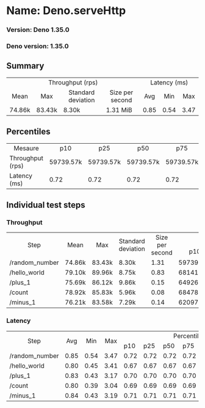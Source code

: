 # Name: Deno.serveHttp 
  
  ### Version: Deno 1.35.0
  ### Deno version: 1.35.0

## Summary
<table>
<tr>
    <td align="center" colspan="4">Throughput (rps)</td>
    <td align="center" colspan="3">Latency (ms)</td>
</tr>
<tr>
    <td align="center">Mean</td>
    <td align="center">Max</td>
    <td align="center">Standard deviation</td>
    <td align="center">Size per second</td>
    <td align="center">Avg</td>
    <td align="center">Min</td>
    <td align="center">Max</td>
</tr>
<tr>
    <td>74.86k</td>
    <td>83.43k</td>
    <td>8.30k</td>
    <td>1.31 MiB</td>
    <td>0.85</td>
    <td>0.54</td>
    <td>3.47</td>
</tr>
</table>

## Percentiles

<table>
<tr>
  <td align="center">Mesaure</td>
  <td align="center">p10</td>
  <td align="center">p25</td>
  <td align="center">p50</td>
  <td align="center">p75</td>
  <td align="center">p90</td>
  <td align="center">p95</td>
  <td align="center">p99</td>
</tr>
<tr>
  <td>Throughput (rps)</td>
  <td>59739.57k</td>
  <td>59739.57k</td>
  <td>59739.57k</td>
  <td>59739.57k</td>
  <td>81234.93k</td>
  <td>83433.95k</td>
  <td>83433.95k</td>
</tr>
<tr>
  <td>Latency (ms)</td>
  <td>0.72</td>
  <td>0.72</td>
  <td>0.72</td>
  <td>0.72</td>
  <td>1.04</td>
  <td>1.23</td>
  <td>1.88</td>
</tr>
</table>

## Individual test steps

### Throughput

<table>
<tr>
  <td align="center" rowspan="2">Step</td>
  <td align="center" rowspan="2">Mean</td>
  <td align="center" rowspan="2">Max</td>
  <td align="center" rowspan="2">Standard deviation</td>
  <td align="center" rowspan="2">Size per second</td>
  <td align="center" colspan="7">Percentiles</td>
</tr>
<tr>
  <!-- still Step -->
  <!-- still Mean -->
  <!-- still Max -->
  <!-- still Standard deviation -->
  <!-- still Size per second -->
  <td align="center">p10</td>
  <td align="center">p25</td>
  <td align="center">p50</td>
  <td align="center">p75</td>
  <td align="center">p90</td>
  <td align="center">p95</td>
  <td align="center">p99</td>
</tr>
<tr>
  <td>/random_number</td>
  <td>74.86k</td>
  <td>83.43k</td>
  <td>8.30k</td>
  <td>1.31</td>
  <td>59739.57k</td>
  <td>59739.57k</td>
  <td>59739.57k</td>
  <td>59739.57k</td>
  <td>81234.93k</td>
  <td>83433.95k</td>
  <td>83433.95k</td>
</tr><tr>
  <td>/hello_world</td>
  <td>79.10k</td>
  <td>89.96k</td>
  <td>8.75k</td>
  <td>0.83</td>
  <td>68141.62k</td>
  <td>68141.62k</td>
  <td>68141.62k</td>
  <td>68141.62k</td>
  <td>87412.37k</td>
  <td>89961.36k</td>
  <td>89961.36k</td>
</tr><tr>
  <td>/plus_1</td>
  <td>75.69k</td>
  <td>86.12k</td>
  <td>9.86k</td>
  <td>0.15</td>
  <td>64926.56k</td>
  <td>64926.56k</td>
  <td>64926.56k</td>
  <td>64926.56k</td>
  <td>84206.86k</td>
  <td>86123.94k</td>
  <td>86123.94k</td>
</tr><tr>
  <td>/count</td>
  <td>78.92k</td>
  <td>85.83k</td>
  <td>5.96k</td>
  <td>0.08</td>
  <td>68478.37k</td>
  <td>68478.37k</td>
  <td>68478.37k</td>
  <td>68478.37k</td>
  <td>85312.31k</td>
  <td>85825.95k</td>
  <td>85825.95k</td>
</tr><tr>
  <td>/minus_1</td>
  <td>76.21k</td>
  <td>83.58k</td>
  <td>7.29k</td>
  <td>0.14</td>
  <td>62097.69k</td>
  <td>62097.69k</td>
  <td>62097.69k</td>
  <td>62097.69k</td>
  <td>82782.69k</td>
  <td>83578.62k</td>
  <td>83578.62k</td>
</tr></table>

### Latency

<table>
<tr>
  <td align="center" rowspan="2">Step</td>
  <td align="center" rowspan="2">Avg</td>
  <td align="center" rowspan="2">Min</td>
  <td align="center" rowspan="2">Max</td>
  <td align="center" colspan="7">Percentiles</td>
</tr>
<tr>
  <!-- still Avg -->
  <!-- still Min -->
  <!-- still Max -->
  <td>p10</td>
  <td>p25</td>
  <td>p50</td>
  <td>p75</td>
  <td>p90</td>
  <td>p95</td>
  <td>p99</td>
</tr>
<tr>
  <td>/random_number</td>
  <td>0.85</td>
  <td>0.54</td>
  <td>3.47</td>
  <td>0.72</td>
  <td>0.72</td>
  <td>0.72</td>
  <td>0.72</td>
  <td>1.04</td>
  <td>1.23</td>
  <td>1.88</td>
</tr><tr>
  <td>/hello_world</td>
  <td>0.80</td>
  <td>0.45</td>
  <td>3.41</td>
  <td>0.67</td>
  <td>0.67</td>
  <td>0.67</td>
  <td>0.67</td>
  <td>0.97</td>
  <td>1.20</td>
  <td>1.74</td>
</tr><tr>
  <td>/plus_1</td>
  <td>0.83</td>
  <td>0.43</td>
  <td>3.17</td>
  <td>0.70</td>
  <td>0.70</td>
  <td>0.70</td>
  <td>0.70</td>
  <td>1.03</td>
  <td>1.19</td>
  <td>1.64</td>
</tr><tr>
  <td>/count</td>
  <td>0.80</td>
  <td>0.39</td>
  <td>3.04</td>
  <td>0.69</td>
  <td>0.69</td>
  <td>0.69</td>
  <td>0.69</td>
  <td>0.99</td>
  <td>1.15</td>
  <td>1.65</td>
</tr><tr>
  <td>/minus_1</td>
  <td>0.84</td>
  <td>0.43</td>
  <td>3.19</td>
  <td>0.71</td>
  <td>0.71</td>
  <td>0.71</td>
  <td>0.71</td>
  <td>1.02</td>
  <td>1.24</td>
  <td>1.87</td>
</tr></table>